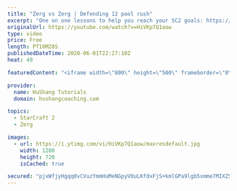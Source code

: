 ```yaml
---
title: "Zerg vs Zerg | Defending 12 pool rush"
excerpt: "One on one lessons to help you reach your SC2 goals: https://www.hushangcoaching.com ------------------------------------------------------------------------------------------------------- In this guide we take a look at how to defend one of the most infamous \"zerg rushes\" in sc2: the 12 pool. This rush"
originalUrl: https://youtube.com/watch?v=HiVKp7Q1aow
type: video
price: Free
length: PT10M28S
publishedDateTime: 2020-06-01T22:27:10Z
heat: 49

featuredContent: "<iframe width=\"800\" height=\"500\" frameborder=\"0\" src=\"https://www.youtube.com/embed/HiVKp7Q1aow\" allow=\"accelerometer; autoplay; encrypted-media; gyroscope; picture-in-picture\" allowfullscreen></iframe>"

provider:
  name: HuShang Tutorials
  domain: hushangcoaching.com

topics:
  - StarCraft 2
  - Zerg

images:
  - url: https://i.ytimg.com/vi/HiVKp7Q1aow/maxresdefault.jpg
    width: 1280
    height: 720
    isCached: true

secured: "pjxWfjyHgqq0vCVuzYmmHuMeNGpyV0uLKfdxFjS+kmlGPa9lgb5xmme7MIXZS5i6ccYsUqtIwqiAHSWDwkV+4cU+5wSFOcYi2N1B/Faygwlos+pLt+N2mOpRYSJrfzFsQvJQi3VAfRNgH8Xv7SNPnxqzyWg6dAmJgT+RqSz5q4/dhzoHuFyKrSfqiWUfj/Ql+nBhXkko56Ebsvo+8u0ATh82epnvhGCS7NciQtoD2wwVeK3SowoEZybz9NPiy/dXRRG+foNzwsv6CaO8by0fd0sy1raQ8WJvJjSh7OGwyTJdUQjph6rnyTPv7gsc6ldROsBlUCSb1SJRqfVDMbhz9wyPTwMl7PgyAlj6bLGxBLON7R3J/NKGCki5waWl/mj8nvWhBGlUwqceR/BL9SwP4n54kmJrqn1V8cbVH2Ap1Kw=;j86QdzJNa4p3/G70n7wTiQ=="
---
```


